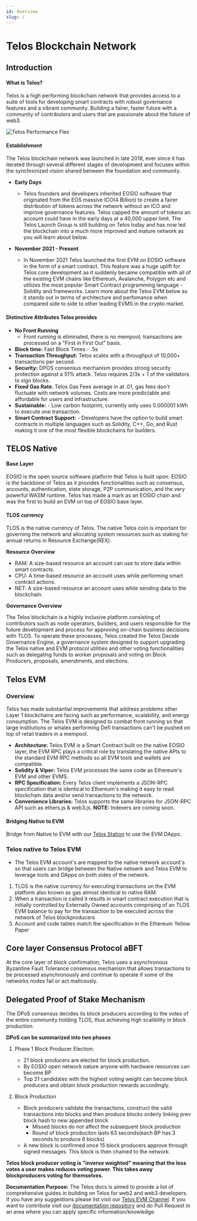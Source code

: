 ```yaml
---
id: Overview
slug: /
---
```


# Telos Blockchain Network


## Introduction

#### What is Telos? 

Telos is a high performing blockchain network that provides access to a suite of tools for developing smart contracts with robust governance features and a vibrant community. Building a fairer, faster future with a community of contributors and users that are passionate about the future of web3. 

![Telos Performance Flex](/img/Telos_Infographic.png)


#### Establishment

The Telos blockchain network was launched in late 2018, ever since it has iterated through several different stages of development and focuses within the synchronized vision shared between the foundation and community. 

- **Early Days** 
    - Telos founders and developers inherited EOSIO software that originated from the EOS massive ICO(4 Billion) to create a fairer distribution of tokens across the network without an ICO and improve governance features. Telos capped the amount of tokens an account could have in the early days at a 40,000 upper limit. The Telos Launch Group is still building on Telos today and has now led the blockchain into a much more improved and mature network as you will learn about below. 

- **November 2021 - Present**
    - In November 2021 Telos launched the first EVM on EOSIO software in the form of a smart contract. This feature was a huge uplift for Telos core development as it suddenly became compatible with all of the existing EVM chains like Ethereum, Avalanche, Polygon etc and utilizes the most popular Smart Contract programming language - Solidity and frameworks. Learn more about the Telos EVM below as it stands out in terms of architecture and perfomance when compared side to side to other leading EVMS in the crypto market. 

#### Distinctive Attributes Telos provides

- **No Front Running**
    - Front running is eliminated, there is no mempool, transactions are processed on a "First in First Out" basis. 
- **Block time:** Fast Block Times - .5s
- **Transaction Throughput:** Telos scales with a throughput of 10,000+ transactions per second. 
- **Security:** DPOS consensus mechanism provides strong security protection against a 51% attack. Telos requires 2/3s + 1 of the validators to sign blocks. 
- **Fixed Gas Rate**: Telos Gas Fees average in at .01, gas fees don't fluctuate with network volumes. Costs are more predictable and affordable for users and infrastructure. 
- **Sustainable:** - Low carbon footprint, currently only uses 0.000001 kWh to execute one transaction.
- **Smart Contract Support:** - Developers have the option to build smart contracts in multiple languages such as Solidity, C++, Go, and Rust making it one of the most flexible blockchains for builders. 


## TELOS Native

#### Base Layer

EOSIO is the open source software platform that Telos is built upon. EOSIO is the backbone of Telos as it provides functionalities such as consensus, accounts, authentication, state storage, P2P communication, and the very powerful WASM runtime. Telos has made a mark as an EOSIO chain and was the first to build an EVM on top of EOSIO base layer.


#### TLOS currency

TLOS is the native currency of Telos.  The native Telos coin is important for governing the network and allocating system resources such as staking for annual returns in Resource Exchange(REX). 


**Resource Overview**
- RAM: A size-based resource an account can use to store data within smart contracts.
- CPU: A time-based resource an account uses while performing smart contract actions.
- NET: A size-based resource an account uses while sending data to the blockchain.

**Governance Overview**

The Telos blockchain is a highly inclusive platform consisting of contributors such as node operators, builders, and users responsible for the future development and process for approving on-chain business decisions with TLOS. To operate these processes, Telos created the Telos Decide Governance Engine, a governance system designed to support upgrading the Telos native and EVM protocol utilities and other voting functionalities such as delegating funds to worker proposals and voting on Block Producers, proposals, amendments, and elections.

## Telos EVM

### Overview

Telos has made substantial improvements that address problems other Layer 1 blockchains are facing such as performance, scalability, and energy consumption. The Telos EVM is designed to combat front running so that large institutions or whales performing Defi transactions can't be pushed on top of retail traders in a mempool.

- **Architecture:** Telos EVM is a Smart Contract built on the native EOSIO layer, the EVM RPC plays a critical role by translating the native APIs to the standard EVM RPC methods so all EVM tools and wallets are compatible.
- **Solidity & Viper:** Telos EVM processes the same code as Ethereum's EVM and other EVMS. 
- **RPC Specification:** Every Telos client implements a JSON-RPC specification that is identical to Ethereum's making it easy to read blockchain data and/or send transactions to the network. 
- **Convenience Libraries:** Telos supports the same libraries for JSON-RPC API such as ethers.js & web3.js. **NOTE:** Indexers are coming soon. 

#### Bridging Native to EVM
Bridge from Native to EVM with our [Telos Station](https://wallet.telos.net/balance) to use the EVM DApps. 

### Telos native to Telos EVM
- The Telos EVM account's are mapped to the native network account's so that users can bridge between the Native netowrk and Telos EVM to leverage tools and DApps on both sides of the network. 

1. TLOS is the native currency for executing transactions on the EVM platform also known as gas almost identical to native RAM. 
2. When a transaction is called it results in smart contract execution that is initially controlled by Externally Owned accounts comprising of an TLOS EVM balance to pay for the transaction to be executed across the network of Telos blockproducers
3. Account and code tables match the specification in the Ethereum Yellow Paper

## Core layer Consensus Protocol aBFT

At the core layer of block confirmation, Telos uses a asynchronous Byzantine Fault Tolerance consensus mechanism that allows transactions to be processed asynchronously and continue to operate if some of the networks nodes fail or act malicously. 



## Delegated Proof of Stake Mechanism

The DPoS consensus decides its block producers according to the votes of the entire community holding TLOS, thus achieving high scalibility in block production. 

**DPoS can be summarized into two phases**

1. Phase 1 Block Producer Election: 
    - 21 block producers are elected for block production.
    - By EOSIO open network nature anyone with hardware resources can become BP
    - Top 21 candidates with the highest voting weight can become block producers and obtain block production rewards accordingly. 

2. Block Production
    - Block producers validate the transactions, construct the valid transactions into blocks and then produce blocks orderly linking prev block hash to new appended block
        - Missed blocks do not affect the subsequent block production
        - Round of block produciton lasts 63 seconds(each BP has 3 seconds to produce 6 blocks)
    - A new block is confirmed once 15 block producers approve through signed messages. This block is then chained to the network. 

 

__Telos block producer voting is "inverse weighted" meaning that the less votes a user makes reduces voting power. This takes away blockproducers voting for themselves.__

**Documentation Purpose:** The Telos docs is aimed to provide a list of comprehensive guides in building on Telos for web2 and web3 developers. If you have any suggestions please list visit our [Telos EVM Channel](https://t.me/TelosEVMDevs). If you want to contribute visit our [documentation repository](https://github.com/telosnetwork/telos-docs) and do Pull Request in an area where you can apply specific information/knowledge. 